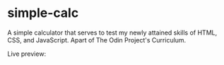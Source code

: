 # simple-calc

A simple calculator that serves to test my newly attained skills of HTML, CSS, and JavaScript. Apart of The Odin Project's Curriculum.

Live preview: 
